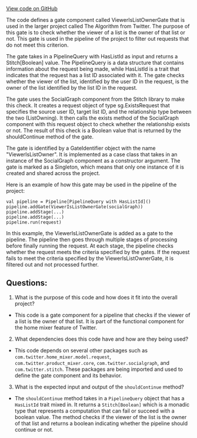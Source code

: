 [View code on GitHub](https://github.com/misbahsy/the-algorithm/home-mixer/server/src/main/scala/com/twitter/home_mixer/functional_component/gate/ViewerIsListOwnerGate.scala)

The code defines a gate component called ViewerIsListOwnerGate that is used in the larger project called The Algorithm from Twitter. The purpose of this gate is to check whether the viewer of a list is the owner of that list or not. This gate is used in the pipeline of the project to filter out requests that do not meet this criterion.

The gate takes in a PipelineQuery with HasListId as input and returns a Stitch[Boolean] value. The PipelineQuery is a data structure that contains information about the request being made, while HasListId is a trait that indicates that the request has a list ID associated with it. The gate checks whether the viewer of the list, identified by the user ID in the request, is the owner of the list identified by the list ID in the request.

The gate uses the SocialGraph component from the Stitch library to make this check. It creates a request object of type sg.ExistsRequest that specifies the source user ID, target list ID, and the relationship type between the two (ListOwning). It then calls the exists method of the SocialGraph component with this request object to check whether the relationship exists or not. The result of this check is a Boolean value that is returned by the shouldContinue method of the gate.

The gate is identified by a GateIdentifier object with the name "ViewerIsListOwner". It is implemented as a case class that takes in an instance of the SocialGraph component as a constructor argument. The gate is marked as a Singleton, which means that only one instance of it is created and shared across the project.

Here is an example of how this gate may be used in the pipeline of the project:

```
val pipeline = Pipeline[PipelineQuery with HasListId]()
pipeline.addGate(ViewerIsListOwnerGate(socialGraph))
pipeline.addStage(...)
pipeline.addStage(...)
pipeline.run(request)
```

In this example, the ViewerIsListOwnerGate is added as a gate to the pipeline. The pipeline then goes through multiple stages of processing before finally running the request. At each stage, the pipeline checks whether the request meets the criteria specified by the gates. If the request fails to meet the criteria specified by the ViewerIsListOwnerGate, it is filtered out and not processed further.
## Questions: 
 1. What is the purpose of this code and how does it fit into the overall project?
- This code is a gate component for a pipeline that checks if the viewer of a list is the owner of that list. It is part of the functional component for the home mixer feature of Twitter.

2. What dependencies does this code have and how are they being used?
- This code depends on several other packages such as `com.twitter.home_mixer.model.request`, `com.twitter.product_mixer.core`, `com.twitter.socialgraph`, and `com.twitter.stitch`. These packages are being imported and used to define the gate component and its behavior.

3. What is the expected input and output of the `shouldContinue` method?
- The `shouldContinue` method takes in a `PipelineQuery` object that has a `HasListId` trait mixed in. It returns a `Stitch[Boolean]` which is a monadic type that represents a computation that can fail or succeed with a boolean value. The method checks if the viewer of the list is the owner of that list and returns a boolean indicating whether the pipeline should continue or not.